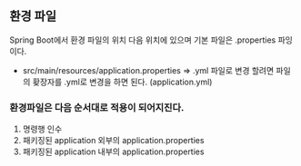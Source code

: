 ## 환경 파일 

Spring Boot에서 환경 파일의 위치 다음 위치에 있으며 기본 파일은 .properties 파잉 이다.
- src/main/resources/application.properties
=> .yml 파일로 변경 할려면 파일의 홪장자를 .yml로 변경을 하면 된다. (application.yml)

### 환경파일은 다음 순서대로 적용이 되어지진다.
1. 명령행 인수
2. 패키징된 application 외부의 application.properties
3. 패키징된 application 내부의 application.properties

